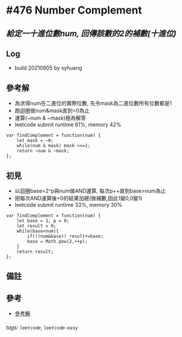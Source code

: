 # \#476 Number Complement
## *給定一十進位數num, 回傳該數的2的補數(十進位)*
## Log
 - build 20210905 by syhuang

## 參考解
 - 為求得num在二進位的實際位數, 先令mask為二進位數所有位數都是1
 - 跑迴圈做num&mask直到=0為止
 - 運算(~num & ~mask)極為解答
 - leetcode submit runtime 61%, memory 42%
```javascript=
var findComplement = function(num) {
    let mask = ~0;
    while(num & mask) mask <<=1;
    return ~num & ~mask;
};
```
## 初見
 - 以迴圈base=2^p與num做AND運算, 每次p++直到base>num為止
 - 把每次AND運算後=0的結果加總(做補數,因此1變0,0變1)
 - leetcode submit runtime 33%, memory 30%
```javascript=
var findComplement = function(num) {
    let base = 1, p = 0;
    let result = 0;
    while(base<num){
        if(!(num&base)) result+=base;
        base = Math.pow(2,++p);
    }
    return result;
};
```
## 備註
## 參考
- [參考解](https://leetcode.com/problems/number-complement/discuss/96017/3-line-C%2B%2B)
###### tags: `leetcode`, `leetcode-easy`